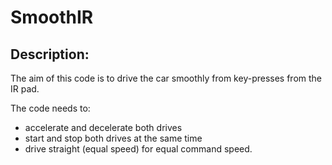 # SmoothIR
## Description:
The aim of this code is to drive the car smoothly from key-presses from the IR pad.

The code needs to:
* accelerate and decelerate both drives
* start and stop both drives at the same time
* drive straight (equal speed) for equal command speed.

